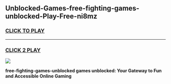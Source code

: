 
## Unblocked-Games-free-fighting-games-unblocked-Play-Free-ni8mz
<h3>
<a href="https://premium76.site?title=free-fighting-games-unblocked&ref=20A">CLICK TO PLAY</a></h3>
<hr>

<h3>
<a href="https://premium76.site?title=free-fighting-games-unblocked&ref=20A">CLICK 2 PLAY</a>
  
</h3>

<a href="https://premium76.site?title=free-fighting-games-unblocked&ref=20A"><img src="https://clearcache.store/games.png"></a>


**free-fighting-games-unblocked games unblocked: Your Gateway to Fun and Accessible Online Gaming**
